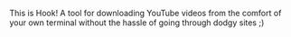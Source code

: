 This is Hook! A tool for downloading YouTube videos from the comfort of your own terminal without the hassle of going through dodgy sites ;)
